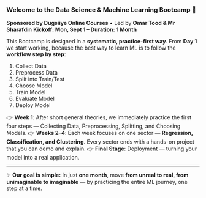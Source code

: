 ### Welcome to the Data Science & Machine Learning Bootcamp 🎉

**Sponsored by Dugsiiye Online Courses** • Led by **Omar Tood & Mr Sharafdin**
**Kickoff: Mon, Sept 1 – Duration: 1 Month**

This Bootcamp is designed in a **systematic, practice-first way**. From **Day 1** we start working, because the best way to learn ML is to follow the **workflow step by step**:

1. Collect Data
2. Preprocess Data
3. Split into Train/Test
4. Choose Model
5. Train Model
6. Evaluate Model
7. Deploy Model

👉 **Week 1**: After short general theories, we immediately practice the first four steps — Collecting Data, Preprocessing, Splitting, and Choosing Models.
👉 **Weeks 2–4**: Each week focuses on one sector — **Regression, Classification, and Clustering**. Every sector ends with a hands-on project that you can demo and explain.
👉 **Final Stage**: Deployment — turning your model into a real application.

---

✨ **Our goal is simple:** In just **one month**, move **from unreal to real, from unimaginable to imaginable** — by practicing the entire ML journey, one step at a time.